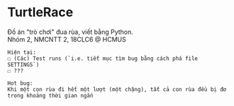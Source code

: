 # TurtleRace

Đồ án "trò chơi" đua rùa, viết bằng Python.\
Nhóm 2, NMCNTT 2, 18CLC6 @ HCMUS

	Hiện tại:
	☐ (Các) Test runs (`i.e. tiết mục tìm bug bằng cách phá file SETTINGS`)
	☐ ???
	
	Hot bug:
    Khi một con rùa đi hết một lượt (một chặng), tất cả con rùa đều bị đơ trong khoảng thời gian ngắn